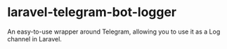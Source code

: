 # laravel-telegram-bot-logger
An easy-to-use wrapper around Telegram, allowing you to use it as a Log channel in Laravel.
